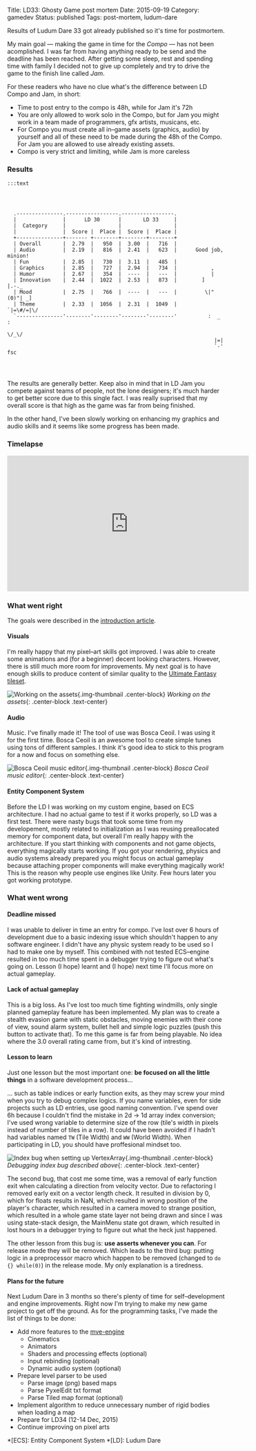 Title: LD33: Ghosty Game post mortem
Date: 2015-09-19
Category: gamedev
Status: published
Tags: post-mortem, ludum-dare

Results of Ludum Dare 33 got already published so it's time for postmortem.

My main goal — making the game in time for the *Compo* — has not been acomplished.
I was far from having anything ready to be send and the deadline has been reached.
After getting some sleep, rest and spending time with family I decided not to
give up completely and try to drive the game to the finish line called *Jam*.

<!-- PELICAN_END_SUMMARY -->

For these readers who have no clue what's the difference between LD Compo and Jam, 
in short:

- Time to post entry to the compo is 48h, while for Jam it's 72h
- You are only allowed to work solo in the Compo, but for Jam you might work in a 
  team made of programmers, gfx artists, musicans, etc.
- For Compo you must create all in–game assets (graphics, audio) by yourself and 
  all of these need to be made during the 48h of the Compo. For Jam you are
  allowed to use already existing assets.
- Compo is very strict and limiting, while Jam is more careless

### Results

    :::text

      	​ 
 	​ 

      .---------------.-----------------.-----------------.
      |               |      LD 30      |       LD 33     |
      |  Category     |                 |                 |
      |               |  Score |  Place |  Score |  Place |
      +---------------+------- +--------+--------+--------+
      | Overall       |  2.79  |   950  |  3.00  |   716  |
      | Audio         |  2.19  |   816  |  2.41  |   623  |      Good job, minion!
      | Fun           |  2.85  |   730  |  3.11  |   485  |
      | Graphics      |  2.85  |   727  |  2.94  |   734  |           ,
      | Humor         |  2.67  |   354  |  ----  |   ---  |           |
      | Innovation    |  2.44  |  1022  |  2.53  |   873  |        ]  |.-._
      | Mood          |  2.75  |   766  |  ----  |   ---  |         \|"(0)"| _]
      | Theme         |  2.33  |  1056  |  2.31  |  1049  |         `|=\#/=|\/
      `---------------'--------'--------'--------'--------'          :  _  :
                                                                      \/_\/
                                                                       |=|
                                                                       `-' fsc

     	​ 
     	​ 

      

The results are generally better. Keep also in mind that in LD Jam you compete
against teams of people, not the lone designers; it's much harder to get better
score due to this single fact. I was really suprised that my overall score is
that high as the game was far from being finished.

In the other hand, I've been slowly working on enhancing my graphics and audio
skills and it seems like some progress has been made.



### Timelapse

<iframe width="560" height="315" src="https://www.youtube.com/embed/8HihdhlJQYA" frameborder="0" allowfullscreen></iframe>

### What went right

The goals were described in the [introduction article][3]. 

#### Visuals

I'm really happy that my pixel–art skills got improved. I was able to create
some animations and (for a beginner) decent looking characters. However, there is
still much more room for improvements. My next goal is to have enough skills
to produce content of similar quality to the [Ultimate Fantasy tileset][1].

![Working on the assets]({filename}/images/0007-pyxel.jpg){.img-thumbnail .center-block}
*Working on the assets*{: .center-block .text-center}

#### Audio

Music. I've finally made it! The tool of use was Bosca Ceoil. I was using it for
the first time. Bosca Ceoil is an awesome tool to create simple tunes using tons 
of different samples. I think it's good idea to stick to this program for a now
and focus on something else. 

![Bosca Ceoil music editor]({filename}/images/0006-music.jpg){.img-thumbnail .center-block}
*Bosca Ceoil music editor*{: .center-block .text-center}


#### Entity Component System

Before the LD I was working on my custom engine, based on ECS architecture.
I had no actual game to test if it works properly, so LD was a first test.
There were nasty bugs that took some time from my developement, mostly related
to initialization as I was reusing preallocated memory for component data,
but overall I'm really happy with the architecture. If you start thinking
with components and not game objects, everything magically starts working.
If you got your rendering, physics and audio systems already prepared you 
might focus on actual gameplay because attaching proper components will 
make everything magically work! This is the reason why people use engines
like Unity. Few hours later you got working prototype.

### What went wrong

#### Deadline missed

I was unable to deliver in time an entry for compo. I've lost over 6 hours of 
development due to a basic indexing issue which shouldn't happen to any 
software engineer. I didn't have any physic system ready to be used so I had
to make one by myself. This combined with not tested ECS–engine resulted
in too much time spent in a debugger trying to figure out what's going on.
Lesson (I hope) learnt and (I hope) next time I'll focus more on actual
gameplay.

#### Lack of actual gameplay

This is a big loss. As I've lost too much time fighting windmills, 
only single planned gameplay feature has been implemented. My plan was to
create a stealth evasion game with static obstacles, moving enemies with 
their cone of view, sound alarm system, bullet hell and simple logic 
puzzles (push this button to activate that). To me this game is far from
being playable. No idea where the 3.0 overall rating came from, but it's
kind of intresting.

#### Lesson to learn

Just one lesson but the most important one: **be focused on all the 
little things** in a software development process…

… such as table indices or early function exits, as they may screw your
mind when you try to debug complex logics. If you name variables, even
for side projects such as LD entries, use good naming convention.
I've spend over 6h because I couldn't find the mistake in 2d → 1d array 
index conversion; I've used wrong variable to determine size of the 
row (tile's width in pixels instead of number of tiles in
a row). It could have been avoided if I hadn't had variables named `TW`
(Tile Width) and `WW` (World Width). When participating in LD, you 
should have proffesional mindset too. 

![Index bug when setting up VertexArray]({filename}/images/0008-indexbug.jpg){.img-thumbnail .center-block}
*Debugging index bug described above*{: .center-block .text-center}


The second bug, that cost me some time, was a removal of early function
exit when calculating a direction from velocity vector. Due to 
refactoring I removed early exit on a vector length check. It resulted
in division by 0, which for floats results in NaN, which resulted in 
wrong position of the player's character, which resulted in a camera 
moved to strange position, which resulted in a whole game state layer not
being drawn and since I was using state-stack design, the MainMenu state got drawn,
which resulted in lost hours in a debugger trying to figure out what
the heck just happened. 

The other lesson from this bug is: **use asserts whenever you can**.
For release mode they will be removed. Which leads to the third bug:
putting logic in a preprocessor macro which happen to be removed (changed
to `do {} while(0)`) in the release mode. My only explanation is a tiredness.

#### Plans for the future

Next Ludum Dare in 3 months so there's plenty of time for
self–development and engine improvements. Right now I'm trying to
make my new game project to get off the ground. As for the programming 
tasks, I've made the list of things to be done:

- Add more features to the [mve-engine][2]
    - Cinematics
    - Animators
    - Shaders and processing effects (optional)
    - Input rebinding (optional)
    - Dynamic audio system (optional)
- Prepare level parser to be used
    - Parse image (png) based maps
    - Parse PyxelEdit txt format
    - Parse Tiled map format (optional)
- Implement algorithm to reduce unnecessary number of rigid bodies when loading a map
- Prepare for LD34 (12-14 Dec, 2015)
- Continue improving on pixel arts


[1]: http://oryxdesignlab.com/ultimatefantasy
[2]: https://github.com/silentlamb/mve-engine
[3]: {filename}/articles/imported/04_LD33_part1.md

*[ECS]: Entity Component System
*[LD]: Ludum Dare

